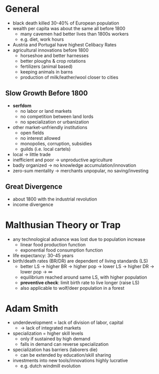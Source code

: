 # General
- black death killed 30-40% of European population
- wealth per capita was about the same all before 1800
	- many cavemen had better lives than 1800s workers
	- e.g. diet, work hours
- Austria and Portugal have highest Celibacy Rates
- agricultural innovations before 1800
	- horseshoe and better harnesses
	- better ploughs & crop rotations
	- fertilizers (animal based)
	- keeping animals in barns
	- production of milk/leather/wool closer to cities

## Slow Growth Before 1800
- **serfdom**
	- no labor or land markets
	- no competition between land lords
	- no specialization or urbanization
- other market-unfriendly institutions
	- open fields
	- no interest allowed
	- monopolies, corruption, subsidies
	- guilds (i.e. local cartels)
- local -> little trade
- inefficient and poor -> unproductive agriculture
- badly organized -> no knowledge accumulation/innovation
- zero-sum mentality -> merchants unpopular, no saving/investing

## Great Divergence
- about 1800 with the industrial revolution
- income divergence

# Malthusian Theory or Trap
- any technological advance was lost due to population increase
	- linear food production function
	- exponential food consumption function
- life expectancy: 30-45 years
- birth/death rates (BR/DR) are dependent of living standards (LS)
	- better LS -> higher BR -> higher pop -> lower LS -> higher DR -> lower pop -> $\infty$
	- equilibrium reached around same LS, with higher population
	- **preventive check**: limit birth rate to live longer (raise LS)
	- also applicable to wolf/deer population in a forest

# Adam Smith
- underdevelopment = lack of division of labor, capital
	- -> lack of integrated markets
- specialization = higher skill levels
	- only if sustained by high demand
	- falls in demand can reverse specialization
- specialization has barriers (laborers die)
	- can be extended by education/skill sharing
- investments into new tools/innovations highly lucrative
	- e.g. dutch windmill evolution
